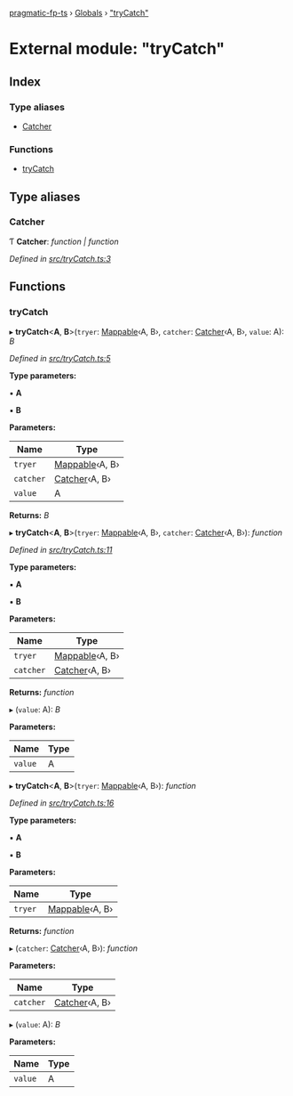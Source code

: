 [pragmatic-fp-ts](../README.md) › [Globals](../globals.md) › ["tryCatch"](_trycatch_.md)

# External module: "tryCatch"

## Index

### Type aliases

* [Catcher](_trycatch_.md#catcher)

### Functions

* [tryCatch](_trycatch_.md#trycatch)

## Type aliases

###  Catcher

Ƭ **Catcher**: *function | function*

*Defined in [src/tryCatch.ts:3](https://github.com/hermann-p/pragmatic-fp-ts/blob/ce213e6/src/tryCatch.ts#L3)*

## Functions

###  tryCatch

▸ **tryCatch**<**A**, **B**>(`tryer`: [Mappable](_types_.md#mappable)‹A, B›, `catcher`: [Catcher](_trycatch_.md#catcher)‹A, B›, `value`: A): *B*

*Defined in [src/tryCatch.ts:5](https://github.com/hermann-p/pragmatic-fp-ts/blob/ce213e6/src/tryCatch.ts#L5)*

**Type parameters:**

▪ **A**

▪ **B**

**Parameters:**

Name | Type |
------ | ------ |
`tryer` | [Mappable](_types_.md#mappable)‹A, B› |
`catcher` | [Catcher](_trycatch_.md#catcher)‹A, B› |
`value` | A |

**Returns:** *B*

▸ **tryCatch**<**A**, **B**>(`tryer`: [Mappable](_types_.md#mappable)‹A, B›, `catcher`: [Catcher](_trycatch_.md#catcher)‹A, B›): *function*

*Defined in [src/tryCatch.ts:11](https://github.com/hermann-p/pragmatic-fp-ts/blob/ce213e6/src/tryCatch.ts#L11)*

**Type parameters:**

▪ **A**

▪ **B**

**Parameters:**

Name | Type |
------ | ------ |
`tryer` | [Mappable](_types_.md#mappable)‹A, B› |
`catcher` | [Catcher](_trycatch_.md#catcher)‹A, B› |

**Returns:** *function*

▸ (`value`: A): *B*

**Parameters:**

Name | Type |
------ | ------ |
`value` | A |

▸ **tryCatch**<**A**, **B**>(`tryer`: [Mappable](_types_.md#mappable)‹A, B›): *function*

*Defined in [src/tryCatch.ts:16](https://github.com/hermann-p/pragmatic-fp-ts/blob/ce213e6/src/tryCatch.ts#L16)*

**Type parameters:**

▪ **A**

▪ **B**

**Parameters:**

Name | Type |
------ | ------ |
`tryer` | [Mappable](_types_.md#mappable)‹A, B› |

**Returns:** *function*

▸ (`catcher`: [Catcher](_trycatch_.md#catcher)‹A, B›): *function*

**Parameters:**

Name | Type |
------ | ------ |
`catcher` | [Catcher](_trycatch_.md#catcher)‹A, B› |

▸ (`value`: A): *B*

**Parameters:**

Name | Type |
------ | ------ |
`value` | A |
